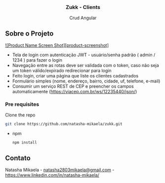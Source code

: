  <!--
 * Projeto: Zukk
 * Data: 28/01/2021
 * Autora: Natasha Mikaela
 -->

<!-- PROJECT LOGO -->
<br />
<p align="center">
  <h3 align="center">Zukk - Clients</h3>

  <p align="center">
    Crud Angular
    <br />
  </p>
</p>


<!-- ABOUT THE PROJECT -->
## Sobre o Projeto

[![Product Name Screen Shot][product-screenshot]](https://example.com)


* Tela de login com autenticação JWT - usuário/senha padrão ( admin / 1234 ) para fazer o login
* Navegação entre as rotas deve ser validada com o token, caso não seja um token válido/expirado redirecionar para login
* Feito login, criar uma página que liste os clientes cadastrados 
* Formulário simples (nome, endereço, bairro, cidade, uf, telefone, e-mail) 
* Consumir um serviço REST de CEP e preencher os campos automaticamente (https://viacep.com.br/ws/12235440/json/)



<!-- GETTING STARTED -->
### Pre requisites
 Clone the repo
   ```sh
   git clone https://github.com/natasha-mikaela/zukk.git
   ```

* npm
  ```sh
  npm install 
  ```


<!-- CONTACT -->
## Contato

Natasha Mikaela - natasha2803mikaela@gmail.com - https://www.linkedin.com/in/natasha-mikaela/
